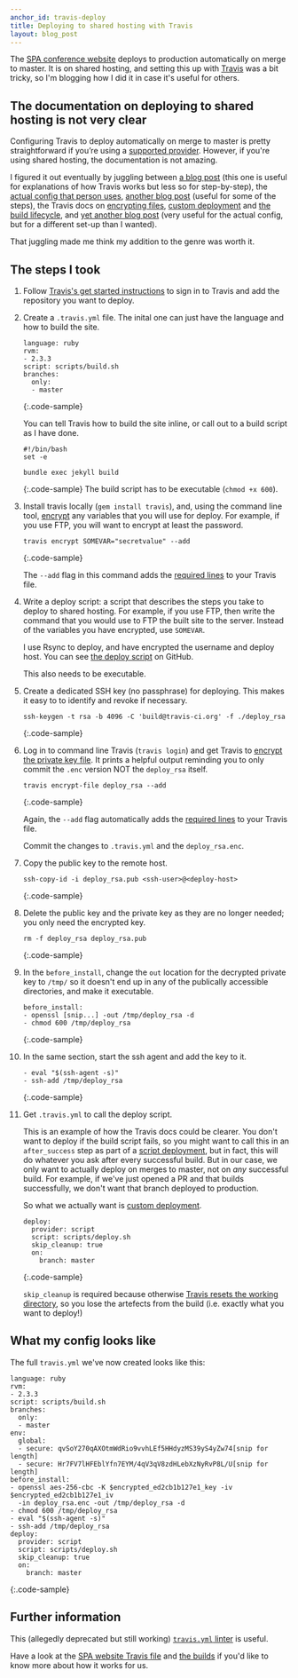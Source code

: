 ```yaml
---
anchor_id: travis-deploy
title: Deploying to shared hosting with Travis
layout: blog_post
---
```


The [SPA conference website](https://www.spaconference.org/) deploys to production automatically on merge to master. It is on shared hosting, and setting this up with [Travis](https://travis-ci.org/) was a bit tricky, so I'm blogging how I did it in case it's useful for others.

## The documentation on deploying to shared hosting is not very clear

Configuring Travis to deploy automatically on merge to master is pretty straightforward if you’re using a [supported provider](https://docs.travis-ci.com/user/deployment/). However, if you're using shared hosting, the documentation is not amazing.

I figured it out eventually by juggling between [a blog post](https://oncletom.io/2016/travis-ssh-deploy/) (this one is useful for explanations of how Travis works but less so for step-by-step), the [actual config that person uses](https://github.com/oncletom/oncletom.io/blob/master/.travis.yml), [another blog post](https://andreas.heigl.org/2016/06/07/automated-deploy-from-travis-ci-via-ssh/) (useful for some of the steps), the Travis docs on [encrypting files](https://docs.travis-ci.com/user/encrypting-files/), [custom deployment](https://docs.travis-ci.com/user/deployment/custom/) and [the build lifecycle](https://docs.travis-ci.com/user/customizing-the-build/#The-Build-Lifecycle), and [yet another blog post](http://ajaykarwal.com/deploying-jekyll-using-travis-ci/) (very useful for the actual config, but for a different set-up than I wanted).

That juggling made me think my addition to the genre was worth it.

## The steps I took

1. Follow [Travis's get started instructions](https://docs.travis-ci.com/user/getting-started/#To-get-started-with-Travis-CI) to sign in to Travis and add the repository you want to deploy.
1. Create a `.travis.yml` file. The inital one can just have the language and how to build the site.

    ```
    language: ruby
    rvm:
    - 2.3.3
    script: scripts/build.sh
    branches:
      only:
      - master
    ```
    {:.code-sample}

    You can tell Travis how to build the site inline, or call out to a build script as I have done.
    ```
    #!/bin/bash
    set -e

    bundle exec jekyll build
    ```
    {:.code-sample}
    The build script has to be executable (`chmod +x 600`).
1. Install travis locally (`gem install travis`), and, using the command line tool, [encrypt](https://docs.travis-ci.com/user/encryption-keys) any variables that you will use for deploy. For example, if you use FTP, you will want to encrypt at least the password.
    ```
    travis encrypt SOMEVAR="secretvalue" --add
    ```
    {:.code-sample}

    The `--add` flag in this command adds the [required lines](https://github.com/spaconference/spa-website/blob/3ed4b7c9d647d5c3cc5d90f746c9549883699a1d/.travis.yml#L8-L11) to your Travis file.
1. Write a deploy script: a script that describes the steps you take to deploy to shared hosting. For example, if you use FTP, then write the command that you would use to FTP the built site to the server. Instead of the variables you have encrypted, use `SOMEVAR`. 

    I use Rsync to deploy, and have encrypted the username and deploy host. You can see [the deploy script](https://github.com/spaconference/spa-website/blob/master/scripts/deploy.sh) on GitHub.

    This also needs to be executable.
1. Create a dedicated SSH key (no passphrase) for deploying. This makes it easy to to identify and revoke if necessary.

    ```
    ssh-keygen -t rsa -b 4096 -C 'build@travis-ci.org' -f ./deploy_rsa
    ```
    {:.code-sample}
1. Log in to command line Travis (`travis login`) and get Travis to [encrypt the private key file](https://docs.travis-ci.com/user/encrypting-files/). It prints a helpful output reminding you to only commit the `.enc` version NOT the `deploy_rsa` itself.

    ```
    travis encrypt-file deploy_rsa --add
    ```
    {:.code-sample}

    Again, the `--add` flag automatically adds the [required lines](https://github.com/spaconference/spa-website/blob/3ed4b7c9d647d5c3cc5d90f746c9549883699a1d/.travis.yml#L14-L16) to your Travis file.

    Commit the changes to `.travis.yml` and the `deploy_rsa.enc`.
1. Copy the public key to the remote host.

    ```
    ssh-copy-id -i deploy_rsa.pub <ssh-user>@<deploy-host>
    ```
    {:.code-sample}
1. Delete the public key and the private key as they are no longer needed; you only need the encrypted key.
    ```
    rm -f deploy_rsa deploy_rsa.pub
    ```
    {:.code-sample}
1. In the `before_install`, change the `out` location for the decrypted private key to `/tmp/` so it doesn't end up in any of the publically accessible directories, and make it executable.

    ```
    before_install:
    - openssl [snip...] -out /tmp/deploy_rsa -d
    - chmod 600 /tmp/deploy_rsa
    ```
    {:.code-sample}
1. In the same section, start the ssh agent and add the key to it.

    ```
    - eval "$(ssh-agent -s)"
    - ssh-add /tmp/deploy_rsa
    ```
    {:.code-sample}
1. Get `.travis.yml` to call the deploy script.

    This is an example of how the Travis docs could be clearer. You don't want to deploy if the build script fails, so you might want to call this in an `after_success` step as part of a [script deployment](https://docs.travis-ci.com/user/deployment/script), but in fact, this will do whatever you ask after every successful build. But in our case, we only want to actually deploy on merges to master, not on *any* successful build. For example, if we've just opened a PR and that builds successfully, we don't want that branch deployed to production.

    So what we actually want is [custom deployment](https://docs.travis-ci.com/user/deployment/custom/).

    ```
    deploy:
      provider: script
      script: scripts/deploy.sh
      skip_cleanup: true
      on:
        branch: master
    ```
    {:.code-sample}

    `skip_cleanup` is required because otherwise [Travis resets the working directory](https://docs.travis-ci.com/user/deployment#Uploading-Files-and-skip_cleanup), so you lose the artefects from the build (i.e. exactly what you want to deploy!)

## What my config looks like

The full `travis.yml` we've now created looks like this:

```
language: ruby
rvm:
- 2.3.3
script: scripts/build.sh
branches:
  only:
  - master
env:
  global:
  - secure: qvSoY270qAXOtmWdRio9vvhLEf5HHdyzMS39yS4yZw74[snip for length]
  - secure: Hr7FV7lHFEblYfn7EYM/4qV3qV8zdHLebXzNyRvP8L/U[snip for length]
before_install:
- openssl aes-256-cbc -K $encrypted_ed2cb1b127e1_key -iv $encrypted_ed2cb1b127e1_iv
  -in deploy_rsa.enc -out /tmp/deploy_rsa -d
- chmod 600 /tmp/deploy_rsa
- eval "$(ssh-agent -s)"
- ssh-add /tmp/deploy_rsa
deploy:
  provider: script
  script: scripts/deploy.sh
  skip_cleanup: true
  on:
    branch: master
```
{:.code-sample}

## Further information

This (allegedly deprecated but still working) [`travis.yml` linter](http://lint.travis-ci.org/) is useful.

Have a look at the [SPA website Travis file](https://github.com/spaconference/spa-website/blob/master/.travis.yml) and [the builds](https://travis-ci.org/spaconference/spa-website/builds/) if you'd like to know more about how it works for us.
